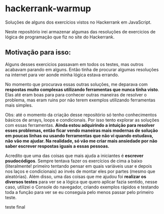 # hackerrank-warmup
Soluções de alguns dos exercícios vistos no Hackerrank em JavaScript.

Neste repositório irei armazenar algumas das resoluções de exercicios de lógica de programação que fiz no site do Hackerrank. 

## Motivação para isso:
Alguns desses exercicios passavam em todos os testes, mas outros acabavam parando em alguns. Então tinha de procurar algumas
resoluções na internet para ver aonde minha lógica estava errando.

No momento que procurava essas outras soluções, me deparava com **respostas muito complexas utilizando ferramentas que nunca 
tinha visto**. Elas até eram boas para para conhecer outras maneiras de resolver o problema, mas eram ruins por não terem 
exemplos utilizando ferramentas mais simples. 

Obs: até o momento da criação desse repositório só tenho conhecimentos básicos de arrays, loops e condicionais. Por isso tento
explorar as soluções com essas ferramentas. **Ainda estou adquirindo a intuição para resolver esses problemas, então ficar vendo 
maneiras mais modernas de solução em poucas linhas ou usando ferramentas que não vi quando estudava, não vão me ajudar. 
Na realidade, só vão me criar mais ansiedade por não saber escrever respostas iguais a essas pessoas.** 

Acredito que uma das coisas que mais ajuda a iniciantes é **escrever psudocódigos**. Sempre tentava fazer os exercícios de cima a 
baixo (literalmente! primeiro tentando pensar em quais variáveis usar e depois nos laços e condicionais) ao invés de montar eles
por partes (mesmo que aleatórias). Além disso, uma das coisas que me ajudou foi **realizar os diversos testes** para ver se a 
lógica que quero aplicar fazia sentido, nesse caso, utilizei o Console do navegador, criando exemplos rápidos e testando toda a
função para ver se eu conseguia pelo menos passar pelo primeiro teste. 

teste final
